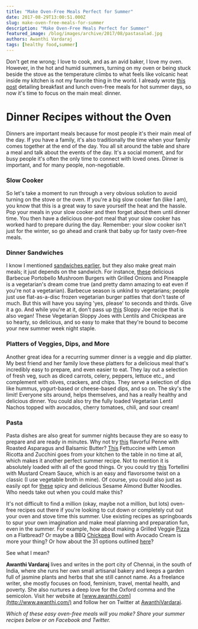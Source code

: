 ```yaml
---
title: "Make Oven-Free Meals Perfect for Summer"
date: 2017-08-29T13:00:51.000Z
slug: make-oven-free-meals-for-summer
description: "Make Oven-Free Meals Perfect for Summer"
featured_image: /blog/images/archive/2017/08/pastasalad.jpg
authors: Awanthi Vardaraj
tags: [healthy food,summer]
---
```


Don't get me wrong; I love to cook, and as an avid baker, I love my oven. However, in the hot and humid summers, turning on my oven or being stuck beside the stove as the temperature climbs to what feels like volcanic heat inside my kitchen is not my favorite thing in the world. I already wrote [this post](https://www.tomatoink.com/blog/posts/meals-without-the-oven.html) detailing breakfast and lunch oven-free meals for hot summer days, so now it's time to focus on the main meal: dinner.

# Dinner Recipes without the Oven

Dinners are important meals because for most people it's their main meal of the day. If you have a family, it's also traditionally the time when your family comes together at the end of the day. You all sit around the table and share a meal and talk about the events of the day. It's a social moment, and for busy people it's often the only time to connect with loved ones. Dinner is important, and for many people, non-negotiable.

### Slow Cooker

So let's take a moment to run through a very obvious solution to avoid turning on the stove or the oven. If you're a big slow cooker fan (like I am), you know that this is a great way to save yourself the heat and the hassle. Pop your meals in your slow cooker and then forget about them until dinner time. You then have a delicious one-pot meal that your slow cooker has worked hard to prepare during the day. Remember: your slow cooker isn't just for the winter, so go ahead and crank that baby up for tasty oven-free meals.

### Dinner Sandwiches

I know I mentioned [sandwiches earlier](https://www.tomatoink.com/blog/posts/meals-without-the-oven.html), but they also make great main meals; it just depends on the sandwich. For instance, [these](http://www.floatingkitchen.net/barbecue-portobello-mushroom-burgers-with-grilled-onions-and-pineapple/) delicious Barbecue Portobello Mushroom Burgers with Grilled Onions and Pineapple is a vegetarian's dream come true (and pretty damn amazing to eat even if you're not a vegetarian). Barbecue season is unkind to vegetarians; people just use flat-as-a-disc frozen vegetarian burger patties that don't taste of much. But this will have you saying 'yes, please' to seconds and thirds. Give it a go. And while you're at it, don't pass up [this](http://www.shelikesfood.com/1/post/2015/06/vegetarian-sloppy-joes.html) Sloppy Joe recipe that is also vegan! These Vegetarian Sloppy Joes with Lentils and Chickpeas are so hearty, so delicious, and so easy to make that they're bound to become your new summer week night staple.

### Platters of Veggies, Dips, and More

Another great idea for a recurring summer dinner is a veggie and dip platter. My best friend and her family love these platters for a delicious meal that's incredibly easy to prepare, and even easier to eat. They lay out a selection of fresh veg, such as diced carrots, celery, peppers, lettuce etc., and complement with olives, crackers, and chips. They serve a selection of dips like hummus, yogurt-based or cheese-based dips, and so on. The sky's the limit! Everyone sits around, helps themselves, and has a really healthy and delicious dinner. You could also try the fully loaded Vegetarian Lentil Nachos topped with avocados, cherry tomatoes, chili, and sour cream!

### Pasta

Pasta dishes are also great for summer nights because they are so easy to prepare and are ready in minutes. Why not try [this](https://www.melskitchencafe.com/penne-with-roasted-asparagus-and-balsamic-butter/) flavorful Penne with Roasted Asparagus and Balsamic Butter? [This](https://www.savorynothings.com/fettuccine-with-lemon-ricotta-and-zucchini/) Fettuccine with Lemon Ricotta and Zucchini goes from your kitchen to the table in no time at all, which makes it another perfect summer recipe. Not to mention it is absolutely loaded with all of the good things. Or you could try [this](http://www.pumpkinnspice.com/2015/05/13/tortellini-with-mustard-cream-sauce/) Tortellini with Mustard Cream Sauce, which is an easy and flavorsome twist on a classic (I use vegetable broth in mine). Of course, you could also just as easily opt for [these](https://www.mysequinedlife.com/spicy-sesame-almond-butter-noodles/) spicy and delicious Sesame Almond Butter Noodles. Who needs take out when you could make this?

It's not difficult to find a million (okay, maybe not a million, but lots) oven-free recipes out there if you're looking to cut down or completely cut out your oven and stove time this summer. Use existing recipes as springboards to spur your own imagination and make meal planning and preparation fun, even in the summer. For example, how about making a Grilled Veggie [Pizza](https://flavorthemoments.com/grilled-veggie-flatbread-pizza-pesto/) on a Flatbread? Or maybe a BBQ [Chickpea](http://jessfuel.com/2015/05/24/bbq-chickpea-bowls-with-avocado-cream/) Bowl with Avocado Cream is more your thing? Or how about the 31 options outlined [here](https://www.purewow.com/food/no-oven-summer-dinners)?

See what I mean?

**Awanthi Vardaraj** lives and writes in the port city of Chennai, in the south of India, where she runs her own small artisanal bakery and keeps a garden full of jasmine plants and herbs that she still cannot name. As a freelance writer, she mostly focuses on food, feminism, travel, mental health, and poverty. She also nurtures a deep love for the Oxford comma and the semicolon. Visit her website at [www.awanthi.com](http://www.awanthi.com/) and follow her on Twitter at [AwanthiVardaraj](https://twitter.com/AwanthiVardaraj).

_Which of these easy oven-free meals will you make? Share your summer recipes below or on Facebook and Twitter._